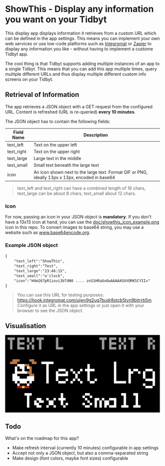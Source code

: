 # ShowThis - Display any information you want on your Tidbyt
This display app displays information it retrieves from a custom URL which can be defined in the app settings. This means you can implement your own web services or use low-code platforms such as [Integromat](https://www.integromat.com) or [Zapier](https://www.zapier.com) to display any information you like - without having to implement a custome Tidbyt app. 

The cool thing is that Tidbyt supports adding multiple instances of an app to a single Tidbyt. This means that you can add this app multiple times, query multiple different URLs and thus display multiple different custom info screens on your Tidbyt.     

## Retrieval of Information
The app retrieves a JSON object with a GET request from the configured URL. Content is refreshed (URL is re-queried) **every 10 minutes**.

The JSON object has to contain the following fields:

|Field Name     |Description                    
|---------------|---------------------------------
|text_left      |Text on the upper left         
|text_right     |Text on the upper right         
|text_large     |Large text in the middle
|text_small     |Small text beneath the large text
|icon           |An icon shown next to the large text. Format GIF or PNG, ideally 13px x 13px, encoded in base64

> text_left and text_right can have a combined length of 16 chars, text_large can be about 8 chars, text_small about 12 chars.

### Icon

For now, passing an icon in your JSON object is **mandatory**. If you don't have a 13x13 icon at hand, you can use the [doc/showthis_icon_example.png](doc/showthis_icon_example.png) icon in this repo. To convert images to base64 string, you may use a website such as www.base64encode.org.   

### Example JSON object

```starlark
{
    "text_left":"ShowThis",
    "text_right":"Test",
    "text_large":"23:46:15",
    "text_small":"o'clock",
    "icon":"H4m267pR1iovi3bTdN0 .... znS1HRaUxOwAAAAASUVORK5CYII="
}
```

> You can use this URL for testing purposes: https://hook.integromat.com/ujwv9g2ug7budr8stcb5tvn9bjtrrb5m. Configure it as URL in the app settings or just open it with your browser to see the JSON object.

## Visualisation

![Example of ShowThis app](doc/showthis_display_example.gif)

## Todo

What's on the roadmap for this app?
- Make refresh interval (currently 10 minutes) configurable in app settings
- Accept not only a JSON object, but also a comma-separated string
- Make design (font colors, maybe font sizes) configurable
